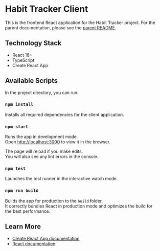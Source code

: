 # Habit Tracker Client

This is the frontend React application for the Habit Tracker project. For the parent documentation, please see the [parent README](../README.md).

## Technology Stack

- React 18+
- TypeScript
- Create React App

## Available Scripts

In the project directory, you can run:

### `npm install`

Installs all required dependencies for the client application.

### `npm start`

Runs the app in development mode.\
Open [http://localhost:3000](http://localhost:3000) to view it in the browser.

The page will reload if you make edits.\
You will also see any lint errors in the console.

### `npm test`

Launches the test runner in the interactive watch mode.

### `npm run build`

Builds the app for production to the `build` folder.\
It correctly bundles React in production mode and optimizes the build for the best performance.

## Learn More

- [Create React App documentation](https://facebook.github.io/create-react-app/docs/getting-started)
- [React documentation](https://reactjs.org/)
